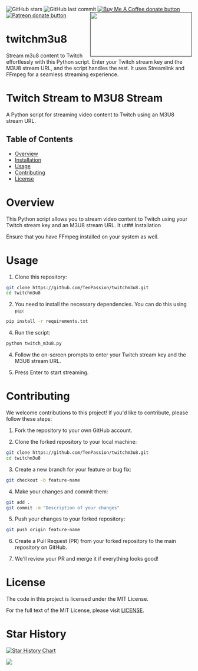 

![GitHub stars](https://img.shields.io/github/stars/tenpassion/twitchm3u8?style=plastic) ![GitHub last commit](https://img.shields.io/github/last-commit/tenpassion/twitchm3u8?color=red&style=plastic) 
<span class="badge-buymeacoffee"> <a href="https://www.buymeacoffee.com/tenpassion" title="Donate to this project using Buy Me A Coffee"><img src="https://img.shields.io/badge/buy%20me%20a%20coffee-donate-yellow.svg" alt="Buy Me A Coffee donate button" /></a> </span> <span class="badge-patreon"><a href="https://www.patreon.com/TenPassion" title="Donate to this project using Patreon"> <img src="https://img.shields.io/badge/patreon-donate-yellow.svg" alt="Patreon donate button" /></a></span> <a href=""><img src="https://github.com/TenPassion/twitchm3u8/assets/142400798/614ec2eb-5a41-480f-ba53-8f7a1d266e84" width="276" height="120" align="right" /></a>

# twitchm3u8


Stream m3u8 content to Twitch effortlessly with this Python script. Enter your Twitch stream key and the M3U8 stream URL, and the script handles the rest. It uses Streamlink and FFmpeg for a seamless streaming experience.

# Twitch Stream to M3U8 Stream

A Python script for streaming video content to Twitch using an M3U8 stream URL.

## Table of Contents

- [Overview](#overview)
- [Installation](#installation)
- [Usage](#usage)
- [Contributing](#contributing)
- [License](#license)


# Overview
This Python script allows you to stream video content to Twitch using your Twitch stream key and an M3U8 stream URL. It ut## Installation


Ensure that you have FFmpeg installed on your system as well.


# Usage

1. Clone this repository:
```bash
git clone https://github.com/TenPassion/twitchm3u8.git
cd twitchm3u8
```

2. You need to install the necessary dependencies. You can do this using `pip`:

```bash
pip install -r requirements.txt
```

4. Run the script:

```bash
python twitch_m3u8.py
```

4. Follow the on-screen prompts to enter your Twitch stream key and the M3U8 stream URL.

5. Press Enter to start streaming.


# Contributing

We welcome contributions to this project! If you'd like to contribute, please follow these steps:

1. Fork the repository to your own GitHub account.

2. Clone the forked repository to your local machine:

```bash
git clone https://github.com/TenPassion/twitchm3u8.git
cd twitchm3u8
```

3. Create a new branch for your feature or bug fix:

```bash
git checkout -b feature-name
```

4. Make your changes and commit them:

```bash
git add .
git commit -m "Description of your changes"
```

5. Push your changes to your forked repository:

```bash
git push origin feature-name
```
6. Create a Pull Request (PR) from your forked repository to the main repository on GitHub.

7. We'll review your PR and merge it if everything looks good!


# License

The code in this project is licensed under the MIT License.

For the full text of the MIT License, please visit [LICENSE](LICENSE).


# Star History

[![Star History Chart](https://api.star-history.com/svg?repos=tenpassion/twitchm3u8&type=Date)](https://star-history.com/#tenpassion/twitchm3u8&Date)

![](https://komarev.com/ghpvc/?Tenpassion=TenPassion&color=green)
